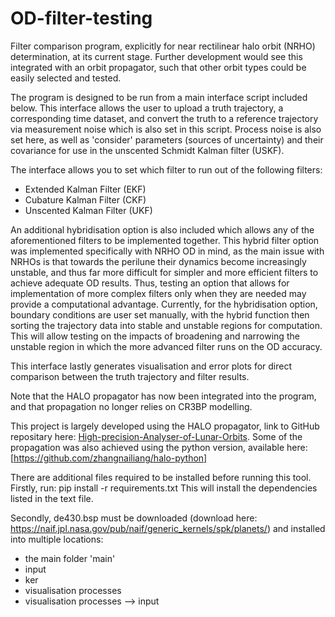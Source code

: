 # OD-filter-testing
Filter comparison program, explicitly for near rectilinear halo orbit (NRHO) determination, at its current stage. Further development would see this integrated with an orbit propagator, such that other orbit types could be easily selected and tested.

The program is designed to be run from a main interface script included below. This interface allows the user to upload a truth trajectory, a corresponding time dataset, and convert the truth to a reference trajectory via measurement noise which is also set in this script. Process noise is also set here, as well as 'consider' parameters (sources of uncertainty) and their covariance for use in the unscented Schmidt Kalman filter (USKF). 

The interface allows you to set which filter to run out of the following filters:
- Extended Kalman Filter (EKF)
- Cubature Kalman Filter (CKF)
- Unscented Kalman Filter (UKF) 

An additional hybridisation option is also included which allows any of the aforementioned filters to be implemented together. This hybrid filter option was implemented specifically with NRHO OD in mind, as the main issue with NRHOs is that towards the perilune their dynamics become increasingly unstable, and thus far more difficult for simpler and more efficient filters to achieve adequate OD results. Thus, testing an option that allows for implementation of more complex filters only when they are needed may provide a computational advantage. Currently, for the hybridisation option, boundary conditions are user set manually, with the hybrid function then sorting the trajectory data into stable and unstable regions for computation. This will allow testing on the impacts of broadening and narrowing the unstable region in which the more advanced filter runs on the OD accuracy. 

This interface lastly generates visualisation and error plots for direct comparison between the truth trajectory and filter results.

Note that the HALO propagator has now been integrated into the program, and that propagation no longer relies on CR3BP modelling. 

This project is largely developed using the HALO propagator, link to GitHub repositary here: [High-precision-Analyser-of-Lunar-Orbits](https://github.com/yang-researchgroup/High-precision-Analyser-of-Lunar-Orbits). 
Some of the propagation was also achieved using the python version, available here:[https://github.com/zhangnailiang/halo-python]

There are additional files required to be installed before running this tool. Firstly, run:
pip install -r requirements.txt
This will install the dependencies listed in the text file. 

Secondly, de430.bsp must be downloaded  (download here: https://naif.jpl.nasa.gov/pub/naif/generic_kernels/spk/planets/) and installed into multiple locations:
- the main folder 'main'
- input
- ker
- visualisation processes
- visualisation processes --> input
